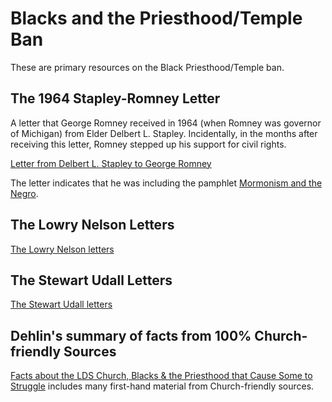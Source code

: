 # Blacks and the Priesthood/Temple Ban

These are primary resources on the Black Priesthood/Temple ban.

## The 1964 Stapley-Romney Letter

A letter that George Romney received in 1964 (when Romney was governor of Michigan) from Elder Delbert L. Stapley.  Incidentally, in the months after receiving this letter, Romney stepped up his support for civil rights.

[Letter from Delbert L. Stapley to George Romney](https://ia801005.us.archive.org/22/items/DelbertStapleyLetter/delbert_stapley_Letter_text.pdf)

The letter indicates that he was including the pamphlet [Mormonism and the Negro](https://ia601007.us.archive.org/5/items/MormonismAndTheNegro/MormonismAndTheNegro_text.pdf).

## The Lowry Nelson Letters

[The Lowry Nelson letters](http://www.mormonstories.org/other/Lowry_Nelson_1st_Presidency_Exchange.pdf)

## The Stewart Udall Letters

[The Stewart Udall letters](https://archive.org/stream/StewartUdallConscienceOfAJackMormon/StuartUdall-OpenLetterOnRaceAndConsequencesOfConscience#page/n0/mode/1up)

## Dehlin's summary of facts from 100% Church-friendly Sources

[Facts about the LDS Church, Blacks & the Priesthood that Cause Some to Struggle](http://www.mormonstories.org/top10toughissues/blacks.html) includes many first-hand material from Church-friendly sources.
